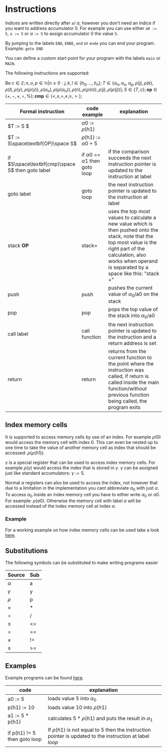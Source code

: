 # Instructions

Indices are written directly after `a`/ $\alpha$, however you don't need an indice if you want to address accumulator 0. For example you can use either `a0 := 5`, `a := 5` or $\alpha$ `:= 5` to assign accumulator 0 the value `5`.

By jumping to the labels `END`, `ENDE`, `end` or `ende` you can end your program. Example: `goto END`

You can define a custom start point for your program with the labels `main` or `MAIN`.

The following instructions are supported:

Be $c\in\mathbb{Z};n,o,p\in\mathbb{N}|n\geq0:j,k,l\in\lbrace h_0,\ldots,h_n\rbrace;T\in\lbrace\alpha_n, \alpha_o, \alpha_p, \rho(j),\rho(k),\rho(l),\rho(\gamma),\rho(\rho(\gamma)),\rho(\alpha_n),\rho(\rho(\alpha_n)),\rho(n),\rho(\rho(n)),\rho(j),\rho(\rho(j))\rbrace;S\in\lbrace T, c\rbrace;\textbf{op}\in\lbrace +,-,\times,\div,\%\rbrace;\textbf{cmp}\in\lbrace <,\leq,=, \ne,\geq,>\rbrace;$

| Formal instruction | code example | explanation |
| - | - | - |
|$T := S $| $\alpha0$ := $\rho(h1)$ | |
|$T := S\space\textbf{OP}\space S$ |$\rho$(h1) := $\alpha 0$ + 5 | |
|if $S\space\textbf{cmp}\space S$ then goto label| if $\alpha 0$ == $\alpha 1$ then goto loop | if the comparison succeeds the next instruction pointer is updated to the instruction at label |
|goto label | goto loop | the next instruction pointer is updated to the instruction at label|
|stack $\textbf{OP}$ | stack+ | uses the top most values to calculate a new value which is then pushed onto the stack, note that the top most value is the right part of the calculation, also works when operand is separated by a space like this: "stack +"|
|push | push | pushes the current value of $\alpha_0$/a0 on the stack |
|pop | pop | pops the top value of the stack into $\alpha_0$/a0 |
|call label | call function | the next instruction pointer is updated to the instruction and a return address is set |
|return | return| returns from the current function to the point where the instruction was called, if return is called inside the main function/without previous function being called, the program exits|

## Index memory cells

It is supported to access memory cells by use of an index. For example $\rho(0)$ would access the memory cell with index 0. This can even be nested up to one time to take the value of another memory cell as index that should be accessed: $\rho(\rho(h1))$.

$\gamma$ is a special register that can be used to access index memory cells. For example $\rho(\gamma)$ would access the index that is stored in $\gamma$. $\gamma$ can be assigned just like standard accumulators: $\gamma := 5$.

Normal $\alpha$ registers can also be used to access the index, not however that due to a limitation in the implementation you cant abbreviate $\alpha_0$ with just $\alpha$. To access $\alpha_0$ inside an index memory cell you have to either write $\alpha_0$ or $a0$. For example: $\rho(a0)$. Otherwise the memory cell with label $a$ will be accessed instead of the index memory cell at index $\alpha$.

### Example

For a working example on how index memory cells can be used take a look [here](examples/programs/index_memory_cells.alpha).

## Substitutions

The following symbols can be substituted to make writing programs easier

| Source | Sub |
| - | - |
| $\alpha$ | a |
| $\gamma$ | y |
| $\rho$ | p |
| $\times$| * |
| $\div$ | / |
| $\le$ | <= |
| $=$| == |
| $\ne$ | != |
| $\ge$ | >= |

## Examples

Example programs can be found [here](examples/programs/).

| code | explanation |
| - | - |
| a0 := 5 | loads value $5$ into $\alpha_0$ |
| p(h1) := 10 | loads value $10$ into $\rho(h1)$ |
| a1 := 5 * p(h1) | calculates $5 * \rho(h1)$ and puts the result in $\alpha_1$ |
| if p(h1) != 5 then goto loop | If $\rho(h1)$ is not equal to $5$ then the instruction pointer is updated to the instruction at label $loop$ |
